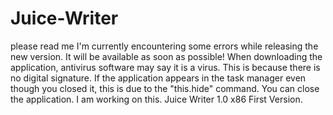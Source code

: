 # Juice-Writer
please read me
I'm currently encountering some errors while releasing the new version. It will be available as soon as possible!
When downloading the application, antivirus software may say it is a virus. This is because there is no digital signature. If the application appears in the task manager even though you closed it, this is due to the "this.hide" command. You can close the application. I am working on this.
Juice Writer 1.0 x86
First Version.
